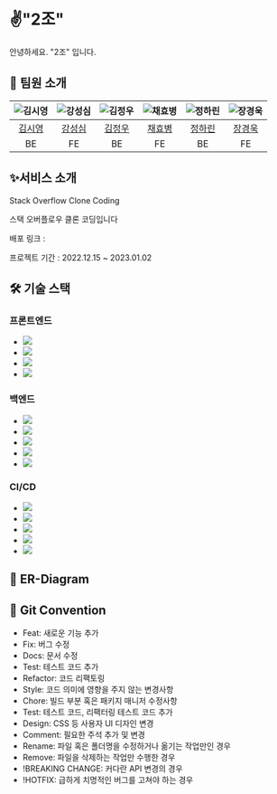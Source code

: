 # ✌️"2조"

안녕하세요. "2조" 입니다.

## 🙇 **팀원 소개**

| ![김시영](https://avatars.githubusercontent.com/u/107738517?v=4) | ![강성심](https://avatars.githubusercontent.com/u/111329273?v=4) | ![김정우](https://avatars.githubusercontent.com/u/110895459?v=4) | ![채효병](https://avatars.githubusercontent.com/u/107023090?v=4) | ![정하린](https://avatars.githubusercontent.com/u/76214729?v=4) | ![장경욱](https://avatars.githubusercontent.com/u/110460401?v=4) |
|:-------------------------------------------------------------:|:-------------------------------------------------------------:|:-------------------------------------------------------------:|:-------------------------------------------------------------:|:------------------------------------------------------------:|:-------------------------------------------------------------:|
|              [김시영](https://github.com/Ksiyeong)               |            [강성심](https://github.com/kangseong-sim)            |             [김정우](https://github.com/woojcoding)              |               [채효병](https://github.com/hyob12)                |              [정하린](https://github.com/harin95)               |              [장경욱](https://github.com/samsamgo)               |
|                              BE                               |                              FE                               |                              BE                               |                              FE                               |                              BE                              |                              FE                               |

## **✨서비스 소개**

Stack Overflow Clone Coding

스택 오버플로우 클론 코딩입니다

배포 링크 :

프로젝트 기간 : 2022.12.15 ~ 2023.01.02

## **🛠️ 기술 스택**
### 프론트엔드
- <img src="https://img.shields.io/badge/React-61DAFB?style=for-the-badge&logo=React&logoColor=white">
- <img src="https://img.shields.io/badge/Redux Toolkit-764ABC?style=for-the-badge&logo=Redux&logoColor=white">
- <img src="https://img.shields.io/badge/Styled Component-DB7093?style=for-the-badge&logo=styled-components&logoColor=white">
- <img src="https://img.shields.io/badge/Axios-5A29E4?style=for-the-badge&logo=Axios&logoColor=white">

### 백엔드
- <img src="https://img.shields.io/badge/JAVA-007396?style=for-the-badge&logo=java&logoColor=white">
- <img src="https://img.shields.io/badge/Spring Boot-6DB33F?style=for-the-badge&logo=Spring Boot&logoColor=white">
- <img src="https://img.shields.io/badge/Spring Security-6DB33F?style=for-the-badge&logo=Spring Security&logoColor=white">
- <img src="https://img.shields.io/badge/Spring Data Jpa-6DB33F?style=for-the-badge">
- <img src="https://img.shields.io/badge/MySQL-4479A1?style=for-the-badge&logo=MySQL&logoColor=white">
### CI/CD
- <img src="https://img.shields.io/badge/Github-181717?style=for-the-badge&logo=Github&logoColor=white">
- <img src="https://img.shields.io/badge/Amazon EC2-FF9900?style=for-the-badge&logo=amazonec2&logoColor=white">
- <img src="https://img.shields.io/badge/Amazon S3-569A31?style=for-the-badge&logo=amazons3&logoColor=white">
- <img src="https://img.shields.io/badge/Amazon RDS-527FFF?style=for-the-badge&logo=amazonrds&logoColor=white">
- <img src="https://img.shields.io/badge/git-F05032?style=for-the-badge&logo=git&logoColor=white">

## **📘 ER-Diagram**

## **📙 Git Convention**
- Feat: 새로운 기능 추가
- Fix: 버그 수정
- Docs: 문서 수정
- Test: 테스트 코드 추가
- Refactor: 코드 리팩토링
- Style: 코드 의미에 영향을 주지 않는 변경사항
- Chore: 빌드 부분 혹은 패키지 매니저 수정사항
- Test: 테스트 코드, 리팩터링 테스트 코드 추가
- Design: CSS 등 사용자 UI 디자인 변경
- Comment: 필요한 주석 추가 및 변경
- Rename: 파일 혹은 폴더명을 수정하거나 옮기는 작업만인 경우
- Remove: 파일을 삭제하는 작업만 수행한 경우
- !BREAKING CHANGE: 커다란 API 변경의 경우
- !HOTFIX: 급하게 치명적인 버그를 고쳐야 하는 경우